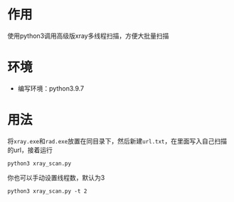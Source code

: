 # 作用
使用python3调用高级版xray多线程扫描，方便大批量扫描

# 环境
- 编写环境：python3.9.7

# 用法
将`xray.exe`和`rad.exe`放置在同目录下，然后新建`url.txt`，在里面写入自己扫描的url，接着运行
```
python3 xray_scan.py
```
你也可以手动设置线程数，默认为3
```
python3 xray_scan.py -t 2
```
